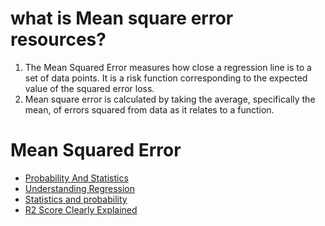 # what is Mean square error resources?
1. The Mean Squared Error measures how close a regression line is to a set of data points. It is a risk function corresponding to the expected value of the squared error loss. 
2. Mean square error is calculated by taking the average, specifically the mean, of errors squared from data as it relates to a function. 
# Mean Squared Error 
- [Probability And Statistics](https://www.youtube.com/watch?v=beIgcdf0YDE)
- [Understanding Regression](https://www.youtube.com/watch?v=uD1Dfz0aqkA0)
- [Statistics and probability](https://www.khanacademy.org/math/statistics-probability/describing-relationships-quantitative-data/more-on-regression/v/squared-error-of-regression-line)
- [R2 Score Clearly Explained](https://www.bmc.com/blogs/mean-squared-error-r2-and-variance-in-regression-analysis/)
